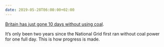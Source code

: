 ```yaml
---
date: 2019-05-28T06:00:00+02:00
---
```


[Britain has just gone 10 days without using coal](https://www.theguardian.com/environment/ng-interactive/2019/may/25/the-power-switch-tracking-britains-record-coal-free-run).

It’s only been two years since the National Grid first ran without coal power for one full day. This is how progress is made.
